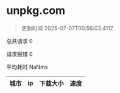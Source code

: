 
  # unpkg.com

  > 更新时间 2025-07-07T00:56:03.411Z
  
  总共请求 0

  请求报错 0

  平均耗时 NaNms

|城市|ip|下载大小|速度|
|-----|----------|---|---|

  